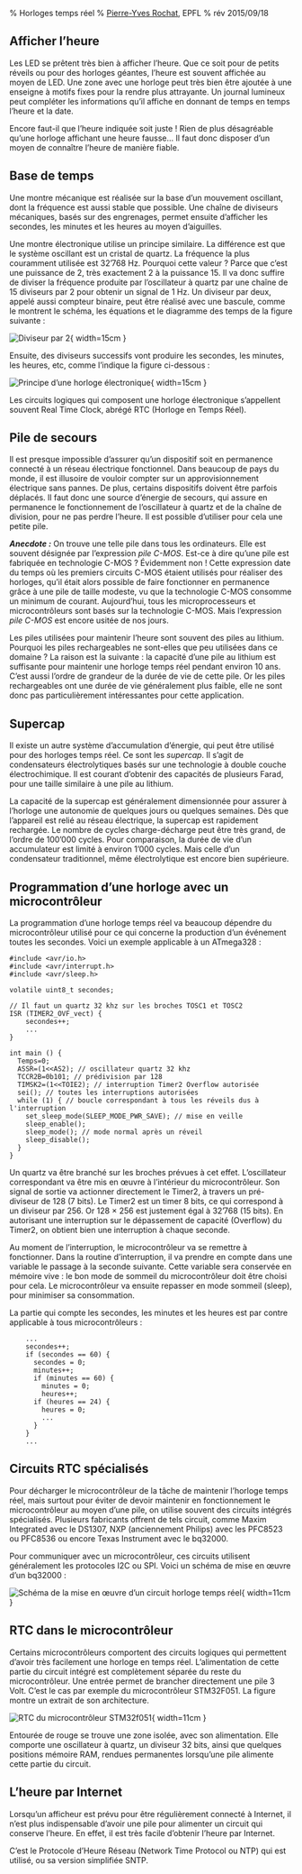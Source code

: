 % Horloges temps réel
% [Pierre-Yves Rochat](mailto:pyr@pyr.ch), EPFL
% rév 2015/09/18


## Afficher l’heure ###

Les LED se prêtent très bien à afficher l’heure. Que ce soit pour de petits réveils ou pour des horloges géantes, l’heure est souvent affichée au moyen de LED. Une zone avec une horloge peut très bien être ajoutée à une enseigne à motifs fixes pour la rendre plus attrayante. Un journal lumineux peut compléter les informations qu’il affiche en donnant de temps en temps l’heure et la date.

Encore faut-il que l’heure indiquée soit juste ! Rien de plus désagréable qu’une horloge affichant une heure fausse... Il faut donc disposer d’un moyen de connaître l’heure de manière fiable.

## Base de temps ##

Une montre mécanique est réalisée sur la base d’un mouvement oscillant, dont la fréquence est aussi stable que possible. Une chaîne de diviseurs mécaniques, basés sur des engrenages, permet ensuite d’afficher les secondes, les minutes et les heures au moyen d’aiguilles.

Une montre électronique utilise un principe similaire. La différence est que le système oscillant est un cristal de quartz. La fréquence la plus couramment utilisée est 32’768 Hz. Pourquoi cette valeur ? Parce que c’est une puissance de 2, très exactement 2 à la puissance 15. Il va donc suffire de diviser la fréquence produite par l’oscillateur à quartz par une chaîne de 15 diviseurs par 2 pour obtenir un signal de 1 Hz. Un diviseur par deux, appelé aussi compteur binaire, peut être réalisé avec une bascule, comme le montrent le schéma, les équations et le diagramme des temps de la figure suivante :

![Diviseur par 2](images/div2.png "Diviseur par 2"){ width=15cm }

Ensuite, des diviseurs successifs vont produire les secondes, les minutes, les heures, etc, comme l’indique la figure ci-dessous :

![Principe d’une horloge électronique](images/horloge-32k-div.png "Principe d’une horloge électronique"){ width=15cm }

Les circuits logiques qui composent une horloge électronique s’appellent souvent Real Time Clock, abrégé RTC (Horloge en Temps Réel).

## Pile de secours ##

Il est presque impossible d’assurer qu’un dispositif soit en permanence connecté à un réseau électrique fonctionnel. Dans beaucoup de pays du monde, il est illusoire de vouloir compter sur un approvisionnement électrique sans pannes. De plus, certains dispositifs doivent être parfois déplacés. Il faut donc une source d’énergie de secours, qui assure en permanence le fonctionnement de l’oscillateur à quartz et de la chaîne de division, pour ne pas perdre l’heure. Il est possible d’utiliser pour cela une petite pile.

__*Anecdote :*__ On trouve une telle pile dans tous les ordinateurs. Elle est souvent désignée par l’expression *pile C-MOS*. Est-ce à dire qu’une pile est fabriquée en technologie C-MOS ? Évidemment non ! Cette expression date du temps où les premiers circuits C-MOS étaient utilisés pour réaliser des horloges, qu’il était alors possible de faire fonctionner en permanence grâce à une pile de taille modeste, vu que la technologie C-MOS consomme un minimum de courant. Aujourd’hui, tous les microprocesseurs et microcontrôleurs sont basés sur la technologie C-MOS. Mais l’expression *pile C-MOS* est encore usitée de nos jours.

Les piles utilisées pour maintenir l’heure sont souvent des piles au lithium. Pourquoi les piles rechargeables ne sont-elles que peu utilisées dans ce domaine ? La raison est la suivante : la capacité d’une pile au lithium est suffisante pour maintenir une horloge temps réel pendant environ 10 ans. C’est aussi l’ordre de grandeur de la durée de vie de cette pile. Or les piles rechargeables ont une durée de vie généralement plus faible, elle ne sont donc pas particulièrement intéressantes pour cette application.

## Supercap ##

Il existe un autre système d’accumulation d’énergie, qui peut être utilisé pour des horloges temps réel. Ce sont les *supercap*. Il s’agit de condensateurs électrolytiques basés sur une technologie à double couche électrochimique. Il est courant d’obtenir des capacités de plusieurs Farad, pour une taille similaire à une pile au lithium.

La capacité de la supercap est généralement dimensionnée pour assurer à l’horloge une autonomie de quelques jours ou quelques semaines. Dès que l’appareil est relié au réseau électrique, la supercap est rapidement rechargée. Le nombre de cycles charge-décharge peut être très grand, de l’ordre de 100’000 cycles. Pour comparaison, la durée de vie d’un accumulateur est limité à environ 1’000 cycles. Mais celle d’un condensateur traditionnel, même électrolytique est encore bien supérieure.

## Programmation d’une horloge avec un microcontrôleur ##

La programmation d’une horloge temps réel va beaucoup dépendre du microcontrôleur utilisé pour ce qui concerne la production d’un événement toutes les secondes. Voici un exemple applicable à un ATmega328 :

~~~~~~~ { .c .numberLines startFrom="1" }
#include <avr/io.h>
#include <avr/interrupt.h>
#include <avr/sleep.h>

volatile uint8_t secondes;

// Il faut un quartz 32 khz sur les broches TOSC1 et TOSC2
ISR (TIMER2_OVF_vect) {
	secondes++;
    ...
}

int main () {
  Temps=0;
  ASSR=(1<<AS2); // oscillateur quartz 32 khz
  TCCR2B=0b101; // prédivision par 128
  TIMSK2=(1<<TOIE2); // interruption Timer2 Overflow autorisée
  sei(); // toutes les interruptions autorisées
  while (1) { // boucle correspondant à tous les réveils dus à l'interruption
    set_sleep_mode(SLEEP_MODE_PWR_SAVE); // mise en veille
    sleep_enable();
    sleep_mode(); // mode normal après un réveil
    sleep_disable();
  }
}
~~~~~~~
<!-- retour au mode normal -->

Un quartz va être branché sur les broches prévues à cet effet. L’oscillateur correspondant va être mis en œuvre à l’intérieur du microcontrôleur. Son signal de sortie va actionner directement le Timer2, à travers un pré-diviseur de 128 (7 bits). Le Timer2 est un timer 8 bits, ce qui correspond à un diviseur par 256. Or 128 × 256 est justement égal à 32’768 (15 bits). En autorisant une interruption sur le dépassement de capacité (Overflow) du Timer2, on obtient bien une interruption à chaque seconde.

Au moment de l’interruption, le microcontrôleur va se remettre à fonctionner. Dans la routine d’interruption, il va prendre en compte dans une variable le passage à la seconde suivante. Cette variable sera conservée en mémoire vive : le bon mode de sommeil du microcontrôleur doit être choisi pour cela. Le microcontrôleur va ensuite repasser en mode sommeil (sleep), pour minimiser sa consommation.

La partie qui compte les secondes, les minutes et les heures est par contre applicable à tous microcontrôleurs :

~~~~~~~ { .c .numberLines startFrom="8" }
    ...
	secondes++;
    if (secondes == 60) {
      secondes = 0;
      minutes++;
      if (minutes == 60) {
        minutes = 0;
        heures++;
      if (heures == 24) {
        heures = 0;
        ...
      }
    }
    ...
~~~~~~~
<!-- retour au mode normal -->

## Circuits RTC spécialisés ##

Pour décharger le microcontrôleur de la tâche de maintenir l’horloge temps réel, mais surtout pour éviter de devoir maintenir en fonctionnement le microcontrôleur au moyen d’une pile, on utilise souvent des circuits intégrés spécialisés. Plusieurs fabricants offrent de tels circuit, comme Maxim Integrated avec le DS1307, NXP (anciennement Philips) avec les PFC8523 ou PFC8536 ou encore Texas Instrument avec le bq32000.

Pour communiquer avec un microcontrôleur, ces circuits utilisent généralement les protocoles I2C ou SPI. Voici un schéma de mise en œuvre d’un bq32000 :

![Schéma de la mise en œuvre d’un circuit horloge temps réel](images/bq32000.png "Schéma de la mise en œuvre d’un circuit horloge temps réel"){ width=11cm }

## RTC dans le microcontrôleur ##

Certains microcontrôleurs comportent des circuits logiques qui permettent d’avoir très facilement une horloge en temps réel. L’alimentation de cette partie du circuit intégré est complètement séparée du reste du microcontrôleur. Une entrée permet de brancher directement une pile 3 Volt. C’est le cas par exemple du microcontrôleur STM32F051. La figure montre un extrait de son architecture.

![RTC du microcontrôleur STM32f051](images/STM32F051-RTC.png "RTC du microcontrôleur STM32f051"){ width=11cm }

Entourée de rouge se trouve une zone isolée, avec son alimentation. Elle comporte une oscillateur à quartz, un diviseur 32 bits, ainsi que quelques positions mémoire RAM, rendues permanentes lorsqu’une pile alimente cette partie du circuit.

## L’heure par Internet ##

Lorsqu’un afficheur est prévu pour être régulièrement connecté à Internet, il n’est plus indispensable d’avoir une pile pour alimenter un circuit qui conserve l’heure. En effet, il est très facile d’obtenir l’heure par Internet.

C’est le Protocole d’Heure Réseau (Network Time Protocol ou NTP) qui est utilisé, ou sa version simplifiée SNTP.


